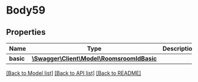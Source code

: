 # Body59

## Properties
Name | Type | Description | Notes
------------ | ------------- | ------------- | -------------
**basic** | [**\Swagger\Client\Model\RoomsroomIdBasic**](RoomsroomIdBasic.md) |  | [optional] 

[[Back to Model list]](../README.md#documentation-for-models) [[Back to API list]](../README.md#documentation-for-api-endpoints) [[Back to README]](../README.md)


